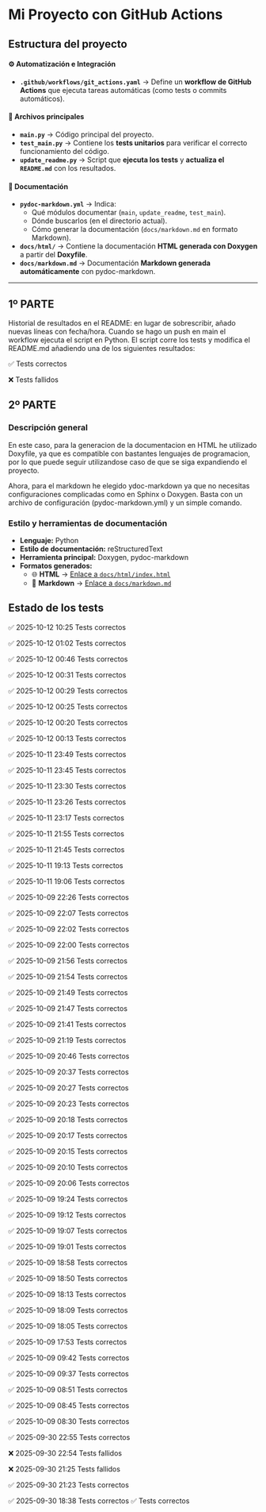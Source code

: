 # Mi Proyecto con GitHub Actions
## Estructura del proyecto
#### ⚙️ Automatización e Integración
- **`.github/workflows/git_actions.yaml`** → Define un **workflow de GitHub Actions** que ejecuta tareas automáticas (como tests o commits automáticos).

#### 🧩 Archivos principales
- **`main.py`** → Código principal del proyecto.  
- **`test_main.py`** → Contiene los **tests unitarios** para verificar el correcto funcionamiento del código.  
- **`update_readme.py`** → Script que **ejecuta los tests** y **actualiza el `README.md`** con los resultados.

#### 📄 Documentación
- **`pydoc-markdown.yml`** → Indica:
  - Qué módulos documentar (`main`, `update_readme`, `test_main`).
  - Dónde buscarlos (en el directorio actual).
  - Cómo generar la documentación (`docs/markdown.md` en formato Markdown).
- **`docs/html/`** → Contiene la documentación **HTML generada con Doxygen** a partir del **Doxyfile**.
- **`docs/markdown.md`** → Documentación **Markdown generada automáticamente** con pydoc-markdown.

---

## 1º PARTE
Historial de resultados en el README: en lugar de sobrescribir, añado nuevas líneas con fecha/hora.
Cuando se hago un push en main el workflow ejecuta el script en Python. El script corre los tests y modifica el README.md añadiendo una de los siguientes resultados:

✅ Tests correctos

❌ Tests fallidos

## 2º PARTE
### Descripción general
En este caso, para la generacion de la documentacion en HTML he utilizado Doxyfile, ya que es compatible con bastantes lenguajes de programacion, por lo que puede seguir utilizandose caso de que se siga expandiendo el proyecto.

Ahora, para el markdown he elegido ydoc-markdown ya que no necesitas configuraciones complicadas como en Sphinx o Doxygen. Basta con un archivo de configuración (pydoc-markdown.yml) y un simple comando.


### Estilo y herramientas de documentación
- **Lenguaje:** Python  
- **Estilo de documentación:** reStructuredText  
- **Herramienta principal:** Doxygen, pydoc-markdown 
- **Formatos generados:**
  - 🌐 **HTML** → [Enlace a `docs/html/index.html`](./docs/html/index.html)
  - 📄 **Markdown** → [Enlace a `docs/markdown.md`](./docs/markdown.md)




## Estado de los tests
✅ 2025-10-12 10:25 Tests correctos

✅ 2025-10-12 01:02 Tests correctos

✅ 2025-10-12 00:46 Tests correctos

✅ 2025-10-12 00:31 Tests correctos

✅ 2025-10-12 00:29 Tests correctos

✅ 2025-10-12 00:25 Tests correctos

✅ 2025-10-12 00:20 Tests correctos

✅ 2025-10-12 00:13 Tests correctos

✅ 2025-10-11 23:49 Tests correctos

✅ 2025-10-11 23:45 Tests correctos

✅ 2025-10-11 23:30 Tests correctos

✅ 2025-10-11 23:26 Tests correctos

✅ 2025-10-11 23:17 Tests correctos

✅ 2025-10-11 21:55 Tests correctos

✅ 2025-10-11 21:45 Tests correctos

✅ 2025-10-11 19:13 Tests correctos

✅ 2025-10-11 19:06 Tests correctos

✅ 2025-10-09 22:26 Tests correctos

✅ 2025-10-09 22:07 Tests correctos

✅ 2025-10-09 22:02 Tests correctos

✅ 2025-10-09 22:00 Tests correctos

✅ 2025-10-09 21:56 Tests correctos

✅ 2025-10-09 21:54 Tests correctos

✅ 2025-10-09 21:49 Tests correctos

✅ 2025-10-09 21:47 Tests correctos

✅ 2025-10-09 21:41 Tests correctos

✅ 2025-10-09 21:19 Tests correctos

✅ 2025-10-09 20:46 Tests correctos

✅ 2025-10-09 20:37 Tests correctos

✅ 2025-10-09 20:27 Tests correctos

✅ 2025-10-09 20:23 Tests correctos

✅ 2025-10-09 20:18 Tests correctos

✅ 2025-10-09 20:17 Tests correctos

✅ 2025-10-09 20:15 Tests correctos

✅ 2025-10-09 20:10 Tests correctos

✅ 2025-10-09 20:06 Tests correctos

✅ 2025-10-09 19:24 Tests correctos

✅ 2025-10-09 19:12 Tests correctos

✅ 2025-10-09 19:07 Tests correctos

✅ 2025-10-09 19:01 Tests correctos

✅ 2025-10-09 18:58 Tests correctos

✅ 2025-10-09 18:50 Tests correctos

✅ 2025-10-09 18:13 Tests correctos

✅ 2025-10-09 18:09 Tests correctos

✅ 2025-10-09 18:05 Tests correctos

✅ 2025-10-09 17:53 Tests correctos

✅ 2025-10-09 09:42 Tests correctos

✅ 2025-10-09 09:37 Tests correctos

✅ 2025-10-09 08:51 Tests correctos

✅ 2025-10-09 08:45 Tests correctos

✅ 2025-10-09 08:30 Tests correctos

✅ 2025-09-30 22:55 Tests correctos

❌ 2025-09-30 22:54 Tests fallidos

❌ 2025-09-30 21:25 Tests fallidos

✅ 2025-09-30 21:23 Tests correctos

✅ 2025-09-30 18:38 Tests correctos
✅ Tests correctos
